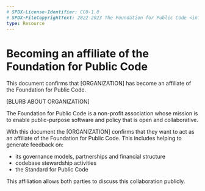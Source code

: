```yaml
---
# SPDX-License-Identifier: CC0-1.0
# SPDX-FileCopyrightText: 2022-2023 The Foundation for Public Code <info@publiccode.net>
type: Resource
---
```


# Becoming an affiliate of the Foundation for Public Code

This document confirms that [ORGANIZATION] has become an affiliate of the Foundation for Public Code.

[BLURB ABOUT ORGANIZATION]

The Foundation for Public Code is a non-profit association whose mission is to enable public-purpose software and policy that is open and collaborative.

With this document the [ORGANIZATION] confirms that they want to act as an affiliate of the Foundation for Public Code.
This includes helping to generate feedback on:

- its governance models, partnerships and financial structure
- codebase stewardship activities
- the Standard for Public Code

This affiliation allows both parties to discuss this collaboration publicly.
